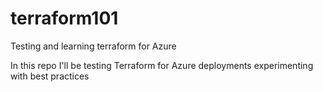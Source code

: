 # terraform101
Testing and learning terraform for Azure 

In this repo I'll be testing Terraform for Azure deployments experimenting with best practices
